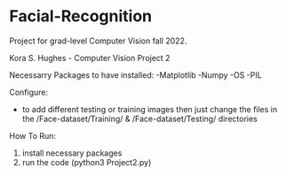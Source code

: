 # Facial-Recognition
Project for grad-level Computer Vision fall 2022.

Kora S. Hughes - Computer Vision Project 2

Necessarry Packages to have installed:
-Matplotlib
-Numpy
-OS
-PIL

Configure:
- to add different testing or training images then just change the files in the /Face-dataset/Training/ & /Face-dataset/Testing/ directories

How To Run:
1) install necessary packages
2) run the code (python3 Project2.py)
